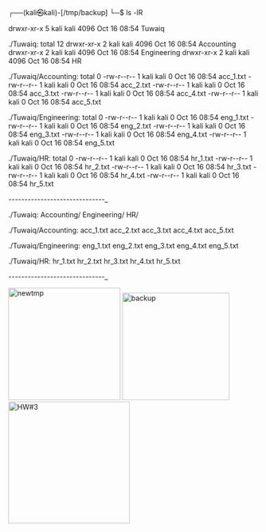 ┌──(kali㉿kali)-[/tmp/backup]
└─$ ls -lR

drwxr-xr-x 5 kali kali 4096 Oct 16 08:54 Tuwaiq

./Tuwaiq:
total 12
drwxr-xr-x 2 kali kali 4096 Oct 16 08:54 Accounting
drwxr-xr-x 2 kali kali 4096 Oct 16 08:54 Engineering
drwxr-xr-x 2 kali kali 4096 Oct 16 08:54 HR

./Tuwaiq/Accounting:
total 0
-rw-r--r-- 1 kali kali 0 Oct 16 08:54 acc_1.txt
-rw-r--r-- 1 kali kali 0 Oct 16 08:54 acc_2.txt
-rw-r--r-- 1 kali kali 0 Oct 16 08:54 acc_3.txt
-rw-r--r-- 1 kali kali 0 Oct 16 08:54 acc_4.txt
-rw-r--r-- 1 kali kali 0 Oct 16 08:54 acc_5.txt

./Tuwaiq/Engineering:
total 0
-rw-r--r-- 1 kali kali 0 Oct 16 08:54 eng_1.txt
-rw-r--r-- 1 kali kali 0 Oct 16 08:54 eng_2.txt
-rw-r--r-- 1 kali kali 0 Oct 16 08:54 eng_3.txt
-rw-r--r-- 1 kali kali 0 Oct 16 08:54 eng_4.txt
-rw-r--r-- 1 kali kali 0 Oct 16 08:54 eng_5.txt

./Tuwaiq/HR:
total 0
-rw-r--r-- 1 kali kali 0 Oct 16 08:54 hr_1.txt
-rw-r--r-- 1 kali kali 0 Oct 16 08:54 hr_2.txt
-rw-r--r-- 1 kali kali 0 Oct 16 08:54 hr_3.txt
-rw-r--r-- 1 kali kali 0 Oct 16 08:54 hr_4.txt
-rw-r--r-- 1 kali kali 0 Oct 16 08:54 hr_5.txt


_-_-_-_-_-_-_-_-_-_-_-_-_-_-_-_-_-_-_-_-_-_-_-_-_-_-_-_-_-_-_

./Tuwaiq:
Accounting/  Engineering/  HR/

./Tuwaiq/Accounting:
acc_1.txt  acc_2.txt  acc_3.txt  acc_4.txt  acc_5.txt

./Tuwaiq/Engineering:
eng_1.txt  eng_2.txt  eng_3.txt  eng_4.txt  eng_5.txt

./Tuwaiq/HR:
hr_1.txt  hr_2.txt  hr_3.txt  hr_4.txt  hr_5.txt


_-_-_-_-_-_-_-_-_-_-_-_-_-_-_-_-_-_-_-_-_-_-_-_-_-_-_-_-_-_-_

<img width="225" alt="newtmp" src="https://user-images.githubusercontent.com/60838224/196037675-49075709-b2a4-4c50-bfd8-24bfe3bdbc52.png">
<img width="215" alt="backup" src="https://user-images.githubusercontent.com/60838224/196037678-cc374746-a5f6-427e-a28d-77f44f0256e1.png">
<img width="244" alt="HW#3" src="https://user-images.githubusercontent.com/60838224/196037679-cbfe4079-f902-454b-a695-a82917f1ead9.png">
